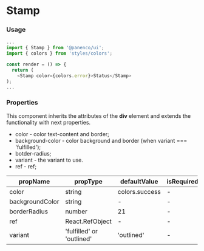 # Stamp

### Usage

```js
...
import { Stamp } from '@panenco/ui';
import { colors } from 'styles/colors';

const render = () => {
  return (
    <Stamp color={colors.error}>Status</Stamp>
);
...
```

<!-- STORY -->

### Properties

This component inherits the attributes of the **div** element and extends the functionality with next properties.

- color - color text-content and border;
- background-color - color background and border (when variant === 'fulfilled');
- botder-radius;
- variant - the variant to use.
- ref - ref;

| propName        | propType                  | defaultValue   | isRequired |
| --------------- | ------------------------- | -------------- | ---------- |
| color           | string                    | colors.success | -          |
| backgroundColor | string                    | -              | -          |
| borderRadius    | number                    | 21             | -          |
| ref             | React.RefObject           | -              | -          |
| variant         | 'fulfilled' or 'outlined' | 'outlined'     | -          |
